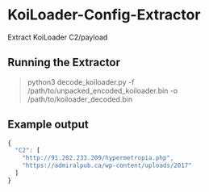 # KoiLoader-Config-Extractor
Extract KoiLoader C2/payload

## Running the Extractor
> python3 decode_koiloader.py -f /path/to/unpacked_encoded_koiloader.bin -o /path/to/koiloader_decoded.bin

## Example output
```javascript
{
  "C2": [
    "http://91.202.233.209/hypermetropia.php",
    "https://admiralpub.ca/wp-content/uploads/2017"
  ]
}
